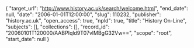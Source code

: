 {
  "target_url": "http://www.history.ac.uk/search/welcome.html", 
  "end_date": null, 
  "date": "2006-01-01T12:00:00", 
  "slug": 110232, 
  "publisher": "history.ac.uk", 
  "open_access": true, 
  "npld": true, 
  "title": "History On-Line", 
  "subjects": [], 
  "collections": [], 
  "record_id": "20060101T120000/AABPIqld9T07vlMBgG32Vw==", 
  "scope": "root", 
  "start_date": null
}

